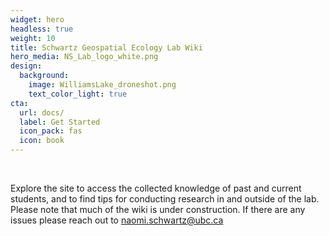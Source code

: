```yaml
---
widget: hero
headless: true
weight: 10
title: Schwartz Geospatial Ecology Lab Wiki
hero_media: NS_Lab_logo_white.png
design:
  background:
    image: WilliamsLake_droneshot.png
    text_color_light: true
cta:
  url: docs/
  label: Get Started
  icon_pack: fas
  icon: book
---
```

<br>

Explore the site to access the collected knowledge of past and current students, and to find tips for conducting research in and outside of the lab. Please note that much of the wiki is under construction. If there are any issues please reach out to naomi.schwartz@ubc.ca

<br>
